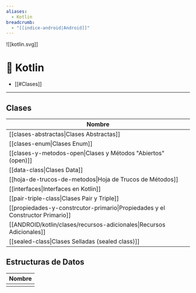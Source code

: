 ```yaml
---
aliases:
  - Kotlin
breadcrumb:
  - "[[indice-android|Android]]"
---
```

![[kotlin.svg]]
# 🧭 Kotlin
- [[#Clases]]
---
## Clases

| Nombre                                                                        |
| ----------------------------------------------------------------------------- |
| [[clases-abstractas\|Clases Abstractas]]                                      |
| [[clases-enum\|Clases Enum]]                                                  |
| [[clases-y-metodos-open\|Clases y Métodos "Abiertos" (open)]]                 |
| [[data-class\|Clases Data]]                                                   |
| [[hoja-de-trucos-de-metodos\|Hoja de Trucos de Métodos]]                      |
| [[interfaces\|Interfaces en Kotlin]]                                          |
| [[pair-triple-class\|Clases Pair y Triple]]                                   |
| [[propiedades-y-constrcutor-primario\|Propiedades y el Constructor Primario]] |
| [[ANDROID/kotlin/clases/recursos-adicionales\|Recursos Adicionales]]          |
| [[sealed-class\|Clases Selladas (sealed class)]]                              |

## Estructuras de Datos

| Nombre |
| ------ |
|        |
